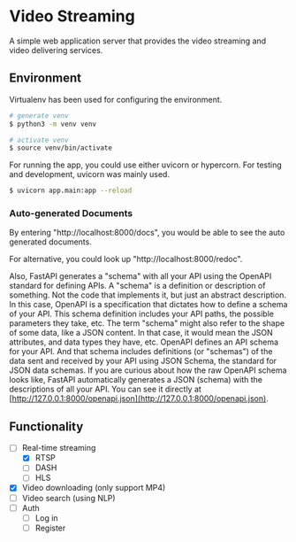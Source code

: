 # Video Streaming

A simple web application server that provides the video streaming and video delivering services.

## Environment

Virtualenv has been used for configuring the environment.

```bash
# generate venv
$ python3 -m venv venv

# activate venv
$ source venv/bin/activate
```

For running the app, you could use either uvicorn or hypercorn. For testing and development, uvicorn was mainly used.

```bash
$ uvicorn app.main:app --reload
```

### Auto-generated Documents

By entering "http://localhost:8000/docs", you would be able to see the auto generated documents.

For alternative, you could look up "http://localhost:8000/redoc".

Also, FastAPI generates a "schema" with all your API using the OpenAPI standard for defining APIs. A "schema" is a definition or description of something. Not the code that implements it, but just an abstract description. In this case, OpenAPI is a specification that dictates how to define a schema of your API. This schema definition includes your API paths, the possible parameters they take, etc. The term "schema" might also refer to the shape of some data, like a JSON content. In that case, it would mean the JSON attributes, and data types they have, etc. OpenAPI defines an API schema for your API. And that schema includes definitions (or "schemas") of the data sent and received by your API using JSON Schema, the standard for JSON data schemas. If you are curious about how the raw OpenAPI schema looks like, FastAPI automatically generates a JSON (schema) with the descriptions of all your API. You can see it directly at [http://127.0.0.1:8000/openapi.json](http://127.0.0.1:8000/openapi.json).

## Functionality

- [ ] Real-time streaming
    * [x] RTSP
    * [ ] DASH
    * [ ] HLS
- [x] Video downloading (only support MP4)
- [ ] Video search (using NLP)
- [ ] Auth
    * [ ] Log in
    * [ ] Register
